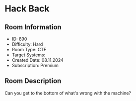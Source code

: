 ﻿# Hack Back

## Room Information
- ID: 890
- Difficulty: Hard
- Room Type: CTF
- Target Systems: 
- Created Date: 08.11.2024
- Subscription: Premium

## Room Description
Can you get to the bottom of what's wrong with the machine?
